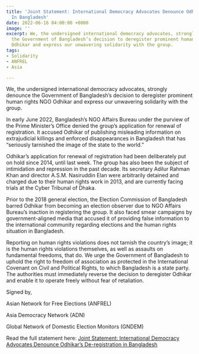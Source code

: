 ```yaml
---
title: 'Joint Statement: International Democracy Advocates Denounce Odhikar’s De-Registration
  In Bangladesh'
date: 2022-06-16 04:00:00 +0000
image: ''
excerpt: We, the undersigned international democracy advocates, strongly denounce
  the Government of Bangladesh’s decision to deregister prominent human rights NGO
  Odhikar and express our unwavering solidarity with the group.
tags:
- Solidarity
- ANFREL
- Asia

---
```

We, the undersigned international democracy advocates, strongly denounce the Government of Bangladesh’s decision to deregister prominent human rights NGO Odhikar and express our unwavering solidarity with the group.

In early June 2022, Bangladesh’s NGO Affairs Bureau under the purview of the Prime Minister’s Office denied the group’s application for renewal of registration. It accused Odhikar of publishing misleading information on extrajudicial killings and enforced disappearances in Bangladesh that has “seriously tarnished the image of the state to the world.”

Odhikar’s application for renewal of registration had been deliberately put on hold since 2014, until last week. The group has also been the subject of intimidation and repression in the past decade. Its secretary Adilur Rahman Khan and director A.S.M. Nasiruddin Elan were arbitrarily detained and charged due to their human rights work in 2013, and are currently facing trials at the Cyber Tribunal of Dhaka.

Prior to the 2018 general election, the Election Commission of Bangladesh barred Odhikar from becoming an election observer due to NGO Affairs Bureau’s inaction in registering the group. It also faced smear campaigns by government-aligned media that accused it of providing false information to the international community regarding elections and the human rights situation in Bangladesh.

Reporting on human rights violations does not tarnish the country’s image; it is the human rights violations themselves, as well as assaults on fundamental freedoms, that do. We urge the Government of Bangladesh to uphold the right to freedom of association as protected in the International Covenant on Civil and Political Rights, to which Bangladesh is a state party. The authorities must immediately reverse the decision to deregister Odhikar and enable it to operate freely without fear of retaliation.

Signed by,

Asian Network for Free Elections (ANFREL)

Asia Democracy Network (ADN) 

Global Network of Domestic Election Monitors (GNDEM)

Read the full statement here: [Joint Statement: International Democracy Advocates Denounce Odhikar’s De-registration in Bangladesh](https://anfrel.org/wp-content/uploads/2022/06/Joint-Statement_-International-Democracy-Advocates-Denounce-Odhikars-De-registration-in-Bangladesh.pdf)
